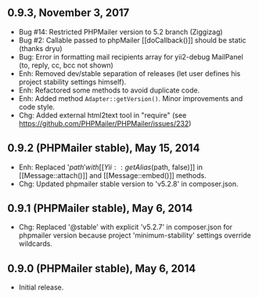 0.9.3, November 3, 2017
-----------------------------

- Bug #14: Restricted PHPMailer version to 5.2 branch (Ziggizag)
- Bug #2: Callable passed to phpMailer [[doCallback()]] should be static (thanks dryu)
- Bug: Error in formatting mail recipients array for yii2-debug MailPanel (to, reply, cc, bcc not shown)
- Enh: Removed dev/stable separation of releases (let user defines his project stability settings himself).
- Enh: Refactored some methods to avoid duplicate code.
- Enh: Added method `Adapter::getVersion()`. Minor improvements and code style.
- Chg: Added external html2text tool in "require" (see https://github.com/PHPMailer/PHPMailer/issues/232)

0.9.2 (PHPMailer stable), May 15, 2014
-----------------------------

- Enh: Replaced '$path' with [[Yii::getAlias($path, false)]] in [[Message::attach()]] and [[Message::embed()]] methods.
- Chg: Updated phpmailer stable version to 'v5.2.8' in composer.json.


0.9.1 (PHPMailer stable), May 6, 2014
-----------------------------

- Chg: Replaced '@stable' with explicit 'v5.2.7' in composer.json for phpmailer version because project 'minimum-stability' settings override wildcards.

0.9.0 (PHPMailer stable), May 6, 2014
-----------------------------

- Initial release.
